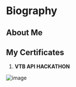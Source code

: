 # Biography
## About Me
## My Certificates
1) **VTB API HACKATHON**

<img>![image](https://github.com/user-attachments/assets/e0954e1f-c62f-4472-9ead-d463fd757b9d)</img>
